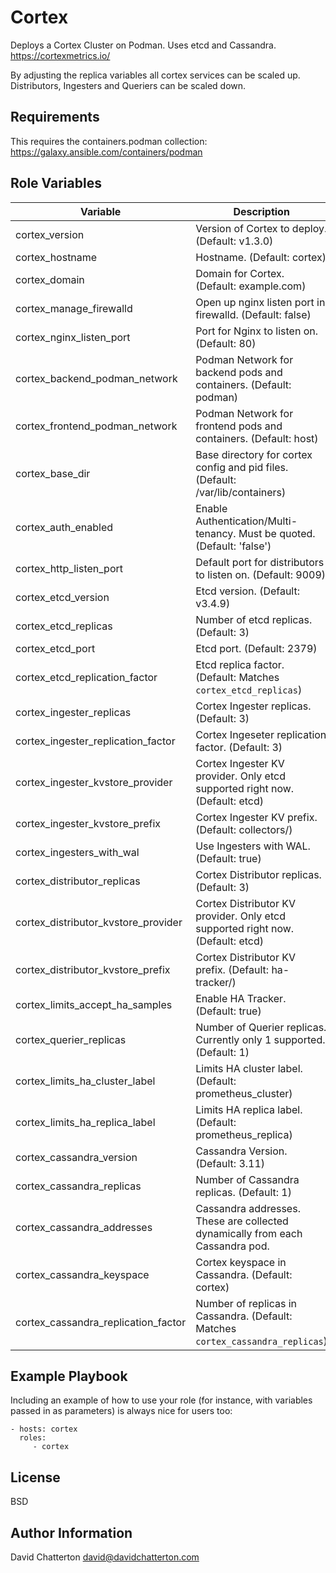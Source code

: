 Cortex
=========

Deploys a Cortex Cluster on Podman. Uses etcd and Cassandra.
https://cortexmetrics.io/

By adjusting the replica variables all cortex services can be scaled up. Distributors, Ingesters and Queriers can be scaled down.

Requirements
------------

This requires the containers.podman collection: https://galaxy.ansible.com/containers/podman

Role Variables
--------------

Variable                            | Description
------------------------------------|------------------------------------------------------------------------
cortex_version                      | Version of Cortex to deploy. (Default: v1.3.0)
cortex_hostname                     | Hostname. (Default: cortex)
cortex_domain                       | Domain for Cortex. (Default: example.com)
cortex_manage_firewalld             | Open up nginx listen port in firewalld. (Default: false)
cortex_nginx_listen_port            | Port for Nginx to listen on. (Default: 80)
cortex_backend_podman_network       | Podman Network for backend pods and containers. (Default: podman)
cortex_frontend_podman_network      | Podman Network for frontend pods and containers. (Default: host)
cortex_base_dir                     | Base directory for cortex config and pid files. (Default: /var/lib/containers)
cortex_auth_enabled                 | Enable Authentication/Multi-tenancy. Must be quoted. (Default: 'false')
cortex_http_listen_port             | Default port for distributors to listen on. (Default: 9009)
cortex_etcd_version                 | Etcd version. (Default: v3.4.9)
cortex_etcd_replicas                | Number of etcd replicas. (Default: 3)
cortex_etcd_port                    | Etcd port. (Default: 2379)
cortex_etcd_replication_factor      | Etcd replica factor. (Default: Matches `cortex_etcd_replicas`)
cortex_ingester_replicas            | Cortex Ingester replicas. (Default: 3)
cortex_ingester_replication_factor  | Cortex Ingeseter replication factor. (Default: 3)
cortex_ingester_kvstore_provider    | Cortex Ingester KV provider. Only etcd supported right now. (Default: etcd)
cortex_ingester_kvstore_prefix      | Cortex Ingester KV prefix. (Default: collectors/)
cortex_ingesters_with_wal           | Use Ingesters with WAL. (Default: true)
cortex_distributor_replicas         | Cortex Distributor replicas. (Default: 3)
cortex_distributor_kvstore_provider | Cortex Distributor KV provider. Only etcd supported right now. (Default: etcd)
cortex_distributor_kvstore_prefix   | Cortex Distributor KV prefix. (Default: ha-tracker/)
cortex_limits_accept_ha_samples     | Enable HA Tracker. (Default: true)
cortex_querier_replicas             | Number of Querier replicas. Currently only 1 supported. (Default: 1)
cortex_limits_ha_cluster_label      | Limits HA cluster label. (Default: prometheus_cluster)
cortex_limits_ha_replica_label      | Limits HA replica label. (Default: prometheus_replica)
cortex_cassandra_version            | Cassandra Version. (Default: 3.11)
cortex_cassandra_replicas           | Number of Cassandra replicas. (Default: 1)
cortex_cassandra_addresses          | Cassandra addresses. These are collected dynamically from each Cassandra pod.
cortex_cassandra_keyspace           | Cortex keyspace in Cassandra. (Default: cortex)
cortex_cassandra_replication_factor | Number of replicas in Cassandra. (Default: Matches `cortex_cassandra_replicas`)

Example Playbook
----------------

Including an example of how to use your role (for instance, with variables passed in as parameters) is always nice for users too:

    - hosts: cortex
      roles:
         - cortex

License
-------

BSD

Author Information
------------------

David Chatterton
david@davidchatterton.com
